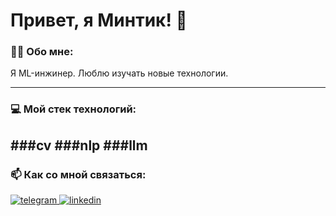 # Привет, я Минтик! 🤖

### 👨‍💻 Обо мне:

Я ML-инжинер. Люблю изучать новые технологии.


---

### 💻 Мой стек технологий:

###cv
###nlp
###llm
---


### 📫 Как со мной связаться:

<p align="left">
<a href="https://t.me/mintik24" target="_blank">
  <img src="https://img.shields.io/badge/Telegram-2CA5E0?style=for-the-badge&logo=telegram&logoColor=white" alt="telegram"/>
</a>
<a href="https://www.linkedin.com/in/YOUR_LINKEDIN_USERNAME/" target="_blank">
  <img src="https://img.shields.io/badge/LinkedIn-0077B5?style=for-the-badge&logo=linkedin&logoColor=white" alt="linkedin"/>
</a>
</p>
